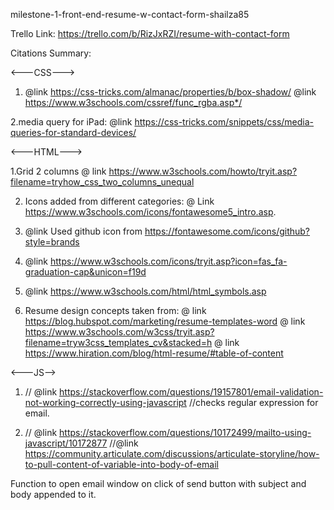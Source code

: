milestone-1-front-end-resume-w-contact-form-shailza85

Trello Link:
https://trello.com/b/RizJxRZI/resume-with-contact-form


Citations Summary:

<---CSS--->
1. @link https://css-tricks.com/almanac/properties/b/box-shadow/
    @link https://www.w3schools.com/cssref/func_rgba.asp*/

2.media query for iPad: @link https://css-tricks.com/snippets/css/media-queries-for-standard-devices/


<---HTML--->

1.Grid 2 columns @ link https://www.w3schools.com/howto/tryit.asp?filename=tryhow_css_two_columns_unequal

2. Icons added from different categories: @ Link https://www.w3schools.com/icons/fontawesome5_intro.asp.

3. @link Used github icon from https://fontawesome.com/icons/github?style=brands

4. @link https://www.w3schools.com/icons/tryit.asp?icon=fas_fa-graduation-cap&unicon=f19d

5.  @link https://www.w3schools.com/html/html_symbols.asp

6. Resume design concepts taken from:
@ link https://blog.hubspot.com/marketing/resume-templates-word
@ link https://www.w3schools.com/w3css/tryit.asp?filename=tryw3css_templates_cv&stacked=h
@ link https://www.hiration.com/blog/html-resume/#table-of-content



<---JS-->

1. // @link https://stackoverflow.com/questions/19157801/email-validation-not-working-correctly-using-javascript
 //checks regular expression for email.

2. // @link https://stackoverflow.com/questions/10172499/mailto-using-javascript/10172877
    //@link https://community.articulate.com/discussions/articulate-storyline/how-to-pull-content-of-variable-into-body-of-email

Function to open email window on click of send button with subject and body appended to it.




